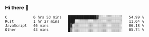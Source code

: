 ### Hi there 👋

<!--
**WShiBin/WShiBin** is a ✨ _special_ ✨ repository because its `README.md` (this file) appears on your GitHub profile.

Here are some ideas to get you started:

- 🔭 I’m currently working on ...
- 🌱 I’m currently learning ...
- 👯 I’m looking to collaborate on ...
- 🤔 I’m looking for help with ...
- 💬 Ask me about ...
- 📫 How to reach me: ...
- 😄 Pronouns: ...
- ⚡ Fun fact: ...
-->

<!--START_SECTION:waka-->

```text
C            6 hrs 53 mins   █████████████▓░░░░░░░░░░░   54.99 %
Rust         1 hr 27 mins    ███░░░░░░░░░░░░░░░░░░░░░░   11.64 %
JavaScript   46 mins         █▓░░░░░░░░░░░░░░░░░░░░░░░   06.18 %
Other        43 mins         █▒░░░░░░░░░░░░░░░░░░░░░░░   05.74 %
```

<!--END_SECTION:waka-->
